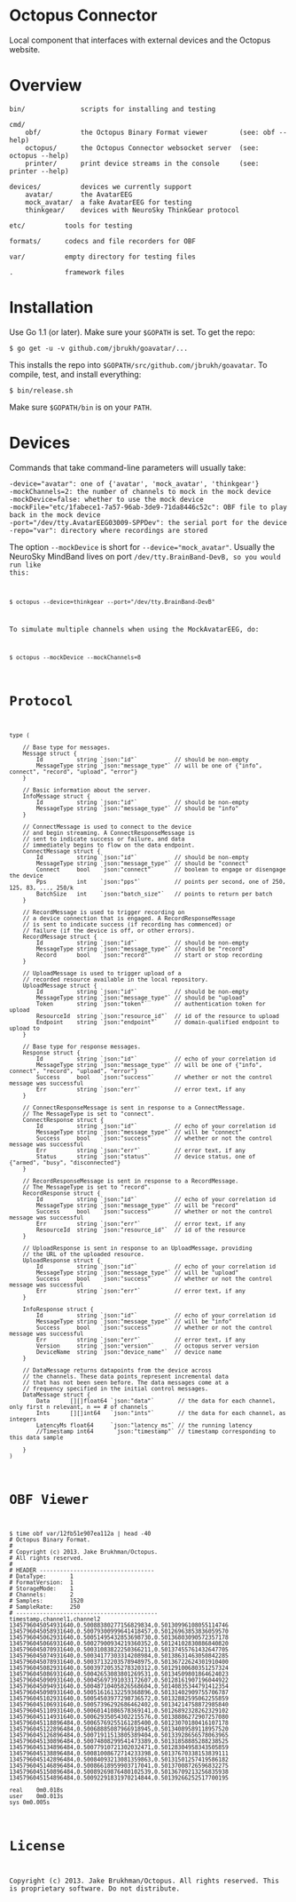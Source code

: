 Octopus Connector
=================

Local component that interfaces with external devices and the Octopus website.



Overview
========

    bin/              scripts for installing and testing

    cmd/
        obf/          the Octopus Binary Format viewer        (see: obf --help)
        octopus/      the Octopus Connector websocket server  (see: octopus --help)
        printer/      print device streams in the console     (see: printer --help)
    
    devices/          devices we currently support
        avatar/       the AvatarEEG
        mock_avatar/  a fake AvatarEEG for testing
        thinkgear/    devices with NeuroSky ThinkGear protocol

    etc/          tools for testing

    formats/      codecs and file recorders for OBF

    var/          empty directory for testing files

    .             framework files      

Installation
============

Use Go 1.1 (or later). Make sure your <code>$GOPATH</code> is set. To get the repo:

    $ go get -u -v github.com/jbrukh/goavatar/...

This installs the repo into <code>$GOPATH/src/github.com/jbrukh/goavatar</code>. To compile, test, and install everything:

    $ bin/release.sh

Make sure <code>$GOPATH/bin</code> is on your <code>PATH</code>.

Devices
=======

Commands that take command-line parameters will usually take:

    -device="avatar": one of {'avatar', 'mock_avatar', 'thinkgear'}
    -mockChannels=2: the number of channels to mock in the mock device
    -mockDevice=false: whether to use the mock device
    -mockFile="etc/1fabece1-7a57-96ab-3de9-71da8446c52c": OBF file to play back in the mock device
    -port="/dev/tty.AvatarEEG03009-SPPDev": the serial port for the device
    -repo="var": directory where recordings are stored
  
The option <code>--mockDevice</code> is short for <code>--device="mock_avatar"</code>. Usually the NeuroSky MindBand lives on port <code>/dev/tty.BrainBand-DevB</dev>, so you would run like this:

    $ octopus --device=thinkgear --port="/dev/tty.BrainBand-DevB"

To simulate multiple channels when using the MockAvatarEEG, do:

    $ octopus --mockDevice --mockChannels=8
    

Protocol
========

    type (

        // Base type for messages.
        Message struct {
            Id          string `json:"id"`           // should be non-empty
            MessageType string `json:"message_type"` // will be one of {"info", connect", "record", "upload", "error"}
        }

        // Basic information about the server.
        InfoMessage struct {
            Id          string `json:"id"`           // should be non-empty
            MessageType string `json:"message_type"` // should be "info"
        }

        // ConnectMessage is used to connect to the device
        // and begin streaming. A ConnectResponseMessage is
        // sent to indicate success or failure, and data
        // immediately begins to flow on the data endpoint.
        ConnectMessage struct {
            Id          string `json:"id"`           // should be non-empty
            MessageType string `json:"message_type"` // should be "connect"
            Connect     bool   `json:"connect"`      // boolean to engage or disengage the device
            Pps         int    `json:"pps"`          // points per second, one of 250, 125, 83, ..., 250/k
            BatchSize   int    `json:"batch_size"`   // points to return per batch
        }

        // RecordMessage is used to trigger recording on
        // a device connection that is engaged. A RecordResponseMessage
        // is sent to indicate success (if recording has commenced) or
        // failure (if the device is off, or other errors).
        RecordMessage struct {
            Id          string `json:"id"`           // should be non-empty
            MessageType string `json:"message_type"` // should be "record"
            Record      bool   `json:"record"`       // start or stop recording
        }

        // UploadMessage is used to trigger upload of a
        // recorded resource available in the local repository.
        UploadMessage struct {
            Id          string `json:"id"`           // should be non-empty
            MessageType string `json:"message_type"` // should be "upload"
            Token       string `json:"token"`        // authentication token for upload
            ResourceId  string `json:"resource_id"`  // id of the resource to upload
            Endpoint    string `json:"endpoint"`     // domain-qualified endpoint to upload to
        }

        // Base type for response messages.
        Response struct {
            Id          string `json:"id"`           // echo of your correlation id
            MessageType string `json:"message_type"` // will be one of {"info", connect", "record", "upload", "error"}
            Success     bool   `json:"success"`      // whether or not the control message was successful
            Err         string `json:"err"`          // error text, if any
        }

        // ConnectResponseMessage is sent in response to a ConnectMessage.
        // The MessageType is set to "connect".
        ConnectResponse struct {
            Id          string `json:"id"`           // echo of your correlation id
            MessageType string `json:"message_type"` // will be "connect"
            Success     bool   `json:"success"`      // whether or not the control message was successful
            Err         string `json:"err"`          // error text, if any
            Status      string `json:"status"`       // device status, one of {"armed", "busy", "disconnected"}
        }

        // RecordResponseMessage is sent in response to a RecordMessage.
        // The MessageType is set to "record".
        RecordResponse struct {
            Id          string `json:"id"`           // echo of your correlation id
            MessageType string `json:"message_type"` // will be "record"
            Success     bool   `json:"success"`      // whether or not the control message was successful
            Err         string `json:"err"`          // error text, if any
            ResourceId  string `json:"resource_id"`  // id of the resource
        }

        // UploadResponse is sent in response to an UploadMessage, providing
        // the URL of the uploaded resource.
        UploadResponse struct {
            Id          string `json:"id"`           // echo of your correlation id
            MessageType string `json:"message_type"` // will be "upload"
            Success     bool   `json:"success"`      // whether or not the control message was successful
            Err         string `json:"err"`          // error text, if any
        }

        InfoResponse struct {
            Id          string `json:"id"`           // echo of your correlation id
            MessageType string `json:"message_type"` // will be "info"
            Success     bool   `json:"success"`      // whether or not the control message was successful
            Err         string `json:"err"`          // error text, if any
            Version     string `json:"version"`      // octopus server version
            DeviceName  string `json:"device_name"`  // device name
        }

        // DataMessage returns datapoints from the device across
        // the channels. These data points represent incremental data
        // that has not been seen before. The data messages come at a
        // frequency specified in the initial control messages.
        DataMessage struct {
            Data      [][]float64 `json:"data"`       // the data for each channel, only first n relevant, n == # of channels
            Ints      [][]int64   `json:"ints"`       // the data for each channel, as integers
            LatencyMs float64     `json:"latency_ms"` // the running latency
            //Timestamp int64      `json:"timestamp"` // timestamp corresponding to this data sample

        }
    )


OBF Viewer
==========

    $ time obf var/12fb51e907ea112a | head -40
    # Octopus Binary Format.
    #
    # Copyright (c) 2013. Jake Brukhman/Octopus.
    # All rights reserved.
    #
    # HEADER ----------------------------------
    # DataType:       1
    # FormatVersion:  1
    # StorageMode:    1
    # Channels:       2
    # Samples:        1520
    # SampleRate:     250
    # ------------------------------------------
    timestamp,channel1,channel2
    1345796045054931640,0.50088380277156829834,0.50130996108055114746
    1345796045058931640,0.50079300999641418457,0.50126963853836059570
    1345796045062931640,0.50051495432853698730,0.50136803090572357178
    1345796045066931640,0.50027900934219360352,0.50124102830886840820
    1345796045070931640,0.50031083822250366211,0.50137455761432647705
    1345796045074931640,0.50034177303314208984,0.50138631463050842285
    1345796045078931640,0.50037132203578948975,0.50136722624301910400
    1345796045082931640,0.50039720535278320312,0.50129100680351257324
    1345796045086931640,0.50042653083801269531,0.50134509801864624023
    1345796045090931640,0.50045697391033172607,0.50128161907196044922
    1345796045094931640,0.50048710405826568604,0.50140835344791412354
    1345796045098931640,0.50051616132259368896,0.50131402909755706787
    1345796045102931640,0.50054503977298736572,0.50132882595062255859
    1345796045106931640,0.50057396292686462402,0.50134214758872985840
    1345796045110931640,0.50060141086578369141,0.50126892328262329102
    1345796045114931640,0.50062935054302215576,0.50138886272907257080
    1345796045118896484,0.50065769255161285400,0.50123070180416107178
    1345796045122896484,0.50068885087966918945,0.50134089589118957520
    1345796045126896484,0.50071911513805389404,0.50133928656578063965
    1345796045130896484,0.50074808299541473389,0.50131858885288238525
    1345796045134896484,0.50077910721302032471,0.50128304958343505859
    1345796045138896484,0.50081008672714233398,0.50137670338153839111
    1345796045142896484,0.50084093213081359863,0.50131501257419586182
    1345796045146896484,0.50086618959903717041,0.50137008726596832275
    1345796045150896484,0.50089269876480102539,0.50136709213256835938
    1345796045154896484,0.50092291831970214844,0.50139266252517700195

    real    0m0.018s
    user    0m0.013s
    sys 0m0.005s

License
=======

Copyright (c) 2013. Jake Brukhman/Octopus. All rights reserved. This is proprietary software. Do not distribute.
